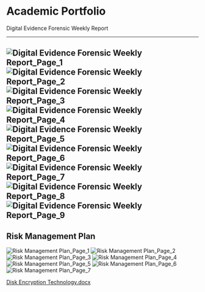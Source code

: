 # Academic Portfolio
Digital Evidence Forensic Weekly Report

-------------

![Digital Evidence Forensic Weekly Report_Page_1](https://github.com/user-attachments/assets/822a31eb-b015-4b8c-ab35-4325dae94e4f)
![Digital Evidence Forensic Weekly Report_Page_2](https://github.com/user-attachments/assets/363241d4-71d6-406c-9788-195a080c6b09)
![Digital Evidence Forensic Weekly Report_Page_3](https://github.com/user-attachments/assets/be5ef708-31ed-4e11-9b90-c124605a90af)
![Digital Evidence Forensic Weekly Report_Page_4](https://github.com/user-attachments/assets/2e7e7059-800a-4623-88ac-eb700a2ab4e0)
![Digital Evidence Forensic Weekly Report_Page_5](https://github.com/user-attachments/assets/75b18710-6957-4a0a-a5e5-9a949258c331)
![Digital Evidence Forensic Weekly Report_Page_6](https://github.com/user-attachments/assets/05680f17-6b57-4d1d-9b38-10d58b8e4710)
![Digital Evidence Forensic Weekly Report_Page_7](https://github.com/user-attachments/assets/33ffe330-8ab7-4ed9-b1a6-64d6c99ac6a5)
![Digital Evidence Forensic Weekly Report_Page_8](https://github.com/user-attachments/assets/992284aa-8d80-47cb-a81a-5d6a6a5c4946)
![Digital Evidence Forensic Weekly Report_Page_9](https://github.com/user-attachments/assets/a37f885c-dfc6-42f6-8ec4-4baa89731542)
------------
Risk Management Plan
------------
![Risk Management Plan_Page_1](https://github.com/user-attachments/assets/cf89d9d6-9ae9-4a7a-8755-313e284dd4cf)
![Risk Management Plan_Page_2](https://github.com/user-attachments/assets/41661c18-53d5-4418-9cfe-88b37adc59af)
![Risk Management Plan_Page_3](https://github.com/user-attachments/assets/992fdf5e-4410-4976-ac52-9f72451dc7d3)
![Risk Management Plan_Page_4](https://github.com/user-attachments/assets/73bb3e4e-f4a8-4ca7-a0ea-8e366ee08bac)
![Risk Management Plan_Page_5](https://github.com/user-attachments/assets/67cb184f-58ae-41c1-922f-129925cb56fe)
![Risk Management Plan_Page_6](https://github.com/user-attachments/assets/aefa29ca-a2df-4235-9d1f-248ef9c213ee)
![Risk Management Plan_Page_7](https://github.com/user-attachments/assets/b1f39020-b62e-4ed2-9810-fa6972788869)



[Disk Encryption Technology.docx](https://github.com/user-attachments/files/20028221/Disk.Encryption.Technology.docx)

